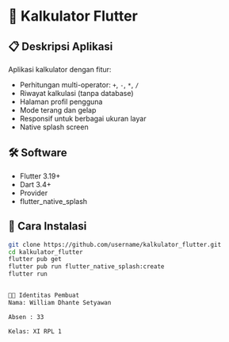 # 📱 Kalkulator Flutter

## 📋 Deskripsi Aplikasi
Aplikasi kalkulator dengan fitur:
- Perhitungan multi-operator: `+`, `-`, `*`, `/`
- Riwayat kalkulasi (tanpa database)
- Halaman profil pengguna
- Mode terang dan gelap
- Responsif untuk berbagai ukuran layar
- Native splash screen

## 🛠️ Software
- Flutter 3.19+
- Dart 3.4+
- Provider
- flutter_native_splash

## 🚀 Cara Instalasi
```bash
git clone https://github.com/username/kalkulator_flutter.git
cd kalkulator_flutter
flutter pub get
flutter pub run flutter_native_splash:create
flutter run


👨‍💻 Identitas Pembuat
Nama: William Dhante Setyawan

Absen : 33

Kelas: XI RPL 1